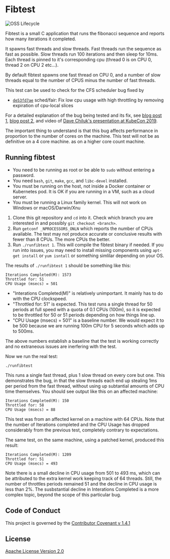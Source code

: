 # Fibtest

![OSS Lifecycle](https://img.shields.io/osslifecycle/indeedeng/fibtest.svg)

Fibtest is a small C application that runs the fibonacci sequence and reports
how many iterations it completed.

It spawns fast threads and slow threads.  Fast threads run the sequence as fast
as possible.  Slow threads run 100 iterations and then sleep for 10ms.  Each
thread is pinned to it's corresponding cpu (thread 0 is on CPU 0, thread 2 on
CPU 2 etc...).

By default fibtest spawns one fast thread on CPU 0, and a number of slow
threads equal to the number of CPUS minus the number of fast threads.

This test can be used to check for the CFS scheduler bug fixed by

- [`de53fd7ae`](https://git.kernel.org/pub/scm/linux/kernel/git/torvalds/linux.git/commit/?id=de53fd7aedb100f03e5d2231cfce0e4993282425)
  sched/fair: Fix low cpu usage with high throttling by removing expiration of cpu-local slices 
  
For a detailed explanation of the bug being tested and its fix, 
see [blog post 1](https://engineering.indeedblog.com/blog/2019/12/unthrottled-fixing-cpu-limits-in-the-cloud/),
[blog post 2](https://engineering.indeedblog.com/blog/2019/12/cpu-throttling-regression-fix/),
and video of [Dave Chiluk's presentation at KubeCon 2019](https://youtu.be/UE7QX98-kO0).

The important thing to understand is that this bug affects performance in proportion
to the number of cores on the machine. This test will not be as definitive on a  4 core machine.
as on a higher core count machine.

## Running fibtest

- You need to be running as root or be able to `sudo` without entering a password.
- You need `bash`, `git`, `make`, `gcc`, and `libc-devel` installed.
- You must be running on the host, not inside a Docker container or Kubernetes pod. 
It is OK if you are running in a VM, such as a cloud server. 
- You must be running a Linux family kernel. This will not work on Windows or 
macOS/Darwin/Xnu

1. Clone this git repository and `cd` into it. Check which branch you are interested in
and possibly `git checkout <branch>`. 
2. Run `getconf _NPROCESSORS_ONLN` which reports the number of CPUs available. The test 
may not produce accurate or conclusive results with fewer than 8 CPUs. The more CPUs the better.
3. Run `./runfibtest 1`. This will compile the fibtest binary if needed. If you run
into issues, you may need to install missing components using `apt-get install` or `yum isntall`
or something simlilar depending on your OS.

The results of `./runfibtest 1` should be something like this:
```
Iterations Completed(M): 1573 
Throttled for: 51 
CPU Usage (msecs) = 501
```

- "Interations Completed(M)" is relatively unimportant. It mainly has to do with the 
CPU clockspeed. 
- "Throttled for: 51" is expected. This test runs a single thread for 50 periods at full speed with a 
quota of 0.1 CPUs (100m), so it is expected to be throttled for 50 or 51 periods depending on how things
line up.
- "CPU Usage (msecs) = 501" is a baseline number. We would expect it to be 500 because we are running
100m CPU for 5 seconds which adds up to 500ms. 

The above numbers establish a baseline that the test is working correctly and no extraneous issues are
inerfering with the test.

Now we run the real test:
```
./runfibtest
```

This runs a single fast thread, plus 1 slow thread on every core but one. This demonstrates the bug, in that 
the slow threads each end up stealing 1ms per period from the fast thread, without using up 
subtantial amounts of CPU time themselves. You should see output like this on an affected machine:
```
Iterations Completed(M): 150 
Throttled for: 58 
CPU Usage (msecs) = 88
```
This test was from an affected kernel on a machine with 64 CPUs.
Note that the number of Iterations completed and the CPU Usage has dropped considerably from the 
previous test, completely contrary to expectations. 

The same test, on the same machine, using a patched kernel, produced this result:
```
Iterations Completed(M): 1209 
Throttled for: 51 
CPU Usage (msecs) = 493
```
Note there is a small decline in CPU usage from 501 to 493 ms, which can be attributed to the
extra kernel work keeping track of 64 threads. Still, the number of throttles periods remained 51
and the decline in CPU usage is less than 2%. The susbstantial decline in Interations Completed 
is a more complex topic, beyond the scope of this particular bug.

## Code of Conduct
This project is governed by the [Contributor Covenant v 1.4.1](CODE_OF_CONDUCT.md)

## License

[Apache License Version 2.0](https://github.com/indeedeng/throttletest/blob/master/LICENSE)
